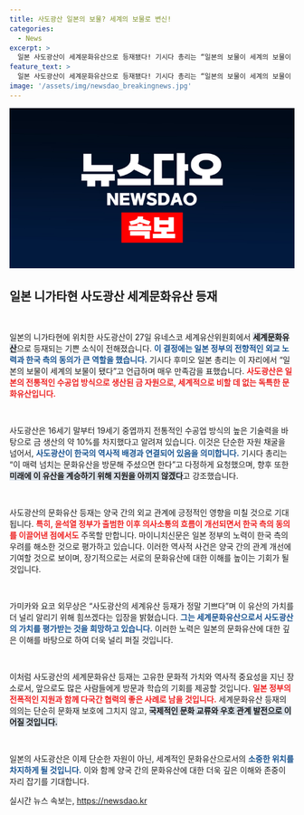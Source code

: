 ```yaml
---
title: 사도광산 일본의 보물? 세계의 보물로 변신!
categories:
  - News
excerpt: >
  일본 사도광산이 세계문화유산으로 등재됐다! 기시다 총리는 “일본의 보물이 세계의 보물이 되었다”며 기쁨을 표현했다. 한국의 동의로 성사된 이번 등재, 문화유산의 가치는 앞으로 더욱 빛날 것으로 기대된다. 클릭하고 더 알아보세요!
feature_text: >
  일본 사도광산이 세계문화유산으로 등재됐다! 기시다 총리는 “일본의 보물이 세계의 보물이 되었다”며 기쁨을 표현했다. 한국의 동의로 성사된 이번 등재, 문화유산의 가치는 앞으로 더욱 빛날 것으로 기대된다. 클릭하고 더 알아보세요!
image: '/assets/img/newsdao_breakingnews.jpg'
---
```


<p><img src="/assets/img/newsdao_breakingnews.jpg" alt="koreaapp 속보" /></p>

<h2 data-ke-size="size26">일본 니가타현 사도광산 세계문화유산 등재</h2>

<p data-ke-size="size16">&nbsp;</p>

<p>일본의 니가타현에 위치한 사도광산이 27일 유네스코 세계유산위원회에서 <b><span style="background-color: #21538527;">세계문화유산</span></b>으로 등재되는 기쁜 소식이 전해졌습니다. <b><span style="color: #1a5490;">이 결정에는 일본 정부의 전향적인 외교 노력과 한국 측의 동의가 큰 역할을 했습니다.</span></b> 기시다 후미오 일본 총리는 이 자리에서 “일본의 보물이 세계의 보물이 됐다”고 언급하며 매우 만족감을 표했습니다. <b><span style="color: #ee2323;">사도광산은 일본의 전통적인 수공업 방식으로 생산된 금 자원으로, 세계적으로 비할 데 없는 독특한 문화유산입니다.</span></b> </p>

<p data-ke-size="size16">&nbsp;</p>

<p>사도광산은 16세기 말부터 19세기 중엽까지 전통적인 수공업 방식의 높은 기술력을 바탕으로 금 생산의 약 10%를 차지했다고 알려져 있습니다. 이것은 단순한 자원 채굴을 넘어서, <b><span style="color: #1a5490;">사도광산이 한국의 역사적 배경과 연결되어 있음을 의미합니다.</span></b> 기시다 총리는 “이 매력 넘치는 문화유산을 방문해 주셨으면 한다”고 다정하게 요청했으며, 향후 또한 <b><span style="background-color: #21538527;">미래에 이 유산을 계승하기 위해 지원을 아끼지 않겠다</span></b>고 강조했습니다.</p>

<p data-ke-size="size16">&nbsp;</p>

<p>사도광산의 문화유산 등재는 양국 간의 외교 관계에 긍정적인 영향을 미칠 것으로 기대됩니다. <b><span style="color: #ee2323;">특히, 윤석열 정부가 출범한 이후 의사소통의 흐름이 개선되면서 한국 측의 동의를 이끌어낸 점에서도</span></b> 주목할 만합니다. 마이니치신문은 일본 정부의 노력이 한국 측의 우려를 해소한 것으로 평가하고 있습니다. 이러한 역사적 사건은 양국 간의 관계 개선에 기여할 것으로 보이며, 장기적으로는 서로의 문화유산에 대한 이해를 높이는 기회가 될 것입니다.</p>

<p data-ke-size="size16">&nbsp;</p>

<p>가미카와 요코 외무상은 “사도광산의 세계유산 등재가 정말 기쁘다”며 이 유산의 가치를 더 널리 알리기 위해 힘쓰겠다는 입장을 밝혔습니다. <b><span style="color: #1a5490;">그는 세계문화유산으로서 사도광산의 가치를 평가받는 것을 희망하고 있습니다.</span></b> 이러한 노력은 일본의 문화유산에 대한 깊은 이해를 바탕으로 하여 더욱 널리 퍼질 것입니다.</p>

<p data-ke-size="size16">&nbsp;</p>

<p>이처럼 사도광산의 세계문화유산 등재는 고유한 문화적 가치와 역사적 중요성을 지닌 장소로서, 앞으로도 많은 사람들에게 방문과 학습의 기회를 제공할 것입니다. <b><span style="color:#ee2323;">일본 정부의 전폭적인 지원과 함께 다국간 협력의 좋은 사례로 남을 것입니다.</span></b> 세계문화유산 등재의 의의는 단순히 문화재 보호에 그치지 않고, <b><span style="background-color: #21538527;">국제적인 문화 교류와 우호 관계 발전으로 이어질 것입니다.</span></b> </p>

<p data-ke-size="size16">&nbsp;</p>

<p>일본의 사도광산은 이제 단순한 자원이 아닌, 세계적인 문화유산으로서의 <b><span style="color: #1a5490;">소중한 위치를 차지하게 될 것입니다.</span></b> 이와 함께 양국 간의 문화유산에 대한 더욱 깊은 이해와 존중이 자리 잡기를 기대합니다.</p>
실시간 뉴스 속보는, <a href="https://newsdao.kr" rel="dofollow">https://newsdao.kr</a>


